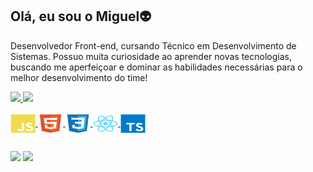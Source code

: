 ## Olá, eu sou o Miguel👽
Desenvolvedor Front-end, cursando Técnico em Desenvolvimento de Sistemas. Possuo muita curiosidade ao aprender novas tecnologias, buscando me aperfeiçoar e dominar as habilidades necessárias para o melhor desenvolvimento do time!

<div>
  <a href="https://github.com/miguelsousaw">
  <img height="180em" src="https://github-readme-stats.vercel.app/api?username=miguelsousaw&show_icons=true&theme=prussian"/>
  <img height="180em" src="https://github-readme-stats.vercel.app/api/top-langs/?username=miguelsousaw&layout=compact&theme=prussian"/>
</div>


<div style="display: inline_block"><br>
  <img align="center" alt="Rafa-Js" height="30" width="40" src="https://raw.githubusercontent.com/devicons/devicon/master/icons/javascript/javascript-plain.svg">
  <img align="center" alt="Rafa-HTML" height="30" width="40" src="https://raw.githubusercontent.com/devicons/devicon/master/icons/html5/html5-original.svg">
  <img align="center" alt="Rafa-CSS" height="30" width="40" src="https://raw.githubusercontent.com/devicons/devicon/master/icons/css3/css3-original.svg">
  <img align="center" alt="Rafa-React" height="30" width="40" src="https://raw.githubusercontent.com/devicons/devicon/master/icons/react/react-original.svg">
  <img align="center" alt="Rafa-Typescript" height="30" width="40" src="https://raw.githubusercontent.com/devicons/devicon/master/icons/typescript/typescript-original.svg">
</div>

##
 
<div> 
  <a href="https://instagram.com/miguelsousx_" target="_blank"><img src="https://img.shields.io/badge/-Instagram-%23E4405F?style=for-the-badge&logo=instagram&logoColor=white" target="_blank"></a>
  <a href = "mailto:miguels.sync@gmail.com"><img src="https://img.shields.io/badge/-Gmail-%23333?style=for-the-badge&logo=gmail&logoColor=white" target="_blank"></a>
</div>
